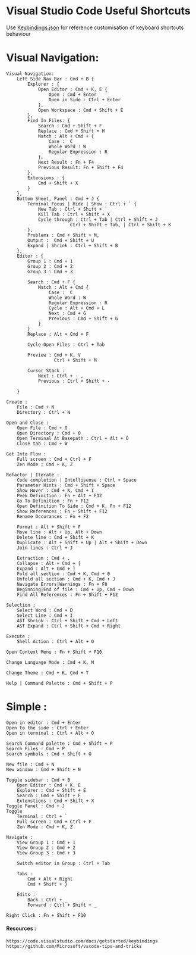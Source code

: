 # Visual Studio Code Useful Shortcuts

Use [Keybindings.json](./Keybindings.json) for reference customisation of keyboard shortcuts behaviour 

# Visual Navigation: 
    Visual Navigation: 
        Left Side Nav Bar : Cmd + B {
            Explorer : {
                Open Editor : Cmd + K, E {
                    Open : Cmd + Enter
                    Open in Side : Ctrl + Enter 
                },
                Open Workspace : Cmd + Shift + E
            },
            Find In Files: {
                Search : Cmd + Shift + F
                Replace : Cmd + Shift + H
                Match : Alt + Cmd + {
                    Case :  C
                    Whole Word : W
                    Regular Expression : R
                },
                Next Result : Fn + F4
                Previous Result: Fn + Shift + F4
            },
            Extensions : {
                Cmd + Shift + X
            }
        }, 
        Bottom Sheet, Panel : Cmd + J {
            Terminal Focus | Hide | Show : Ctrl + ` {
                New Tab : Ctrl + Shift + `
                Kill Tab : Ctrl + Shift + X
                Cycle through : Ctrl + Tab | Ctrl + Shift + J
                            Ctrl + Shift + Tab, | Ctrl + Shift + K
            },
            Problems : Cmd + Shift + M, 
            Output :  Cmd + Shift + U
            Expand | Shrink : Ctrl + Shift + B
        }, 
        Editor : {
            Group 1 : Cmd + 1 
            Group 2 : Cmd + 2
            Group 3 : Cmd + 3 

            Search : Cmd + F {
                Match : Alt + Cmd {
                    Case :  C
                    Whole Word : W
                    Regular Expression : R
                    Cycle : Alt + Cmd + L
                    Next : Cmd + G
                    Previous : Cmd + Shift + G
                }
            }
            Replace : Alt + Cmd + F 
            
            Cycle Open Files : Ctrl + Tab

            Preview : Cmd + K, V 
                      Ctrl + Shift + M

            Cursor Stack : 
                Next : Ctrl + - , 
                Previous : Ctrl + Shift + -

        }

    Create : 
        File : Cmd + N
        Directory : Ctrl + N
        
    Open and Close : 
        Open File : Cmd + O
        Open Directory : Cmd + O
        Open Terminal At Basepath : Ctrl + Alt + O
        Close tab : Cmd + W

    Get Into Flow : 
        Full screen : Cmd + Ctrl + F
        Zen Mode : Cmd + K, Z
    
    Refactor | Iterate : 
        Code completion | Intellisense : Ctrl + Space
        Parameter Hints : Cmd + Shift + Space
        Show Hover : Cmd + K, Cmd + I
        Peek Definition : Fn + Alt + F12 
        Go To Definition : Fn + F12 
        Open Definition To Side : Cmd + K, Fn + F12
        Show References : Fn + Shift + F12 
        Rename Occurances : Fn + F2

        Format : Alt + Shift + F
        Move line : Alt + Up, Alt + Down
        Delete line : Cmd + Shift + K
        Duplicate : Alt + Shift + Up | Alt + Shift + Down 
        Join lines : Ctrl + J
        
        Extraction : Cmd + .
        Collapse : Alt + Cmd + [ 
        Expand : Alt + Cmd + ]
        Fold all section : Cmd + K, Cmd + 0
        Unfold all section : Cmd + K, Cmd + J
        Navigate Errors|Warnings : Fn + F8
        Beginning|End of file : Cmd + Up, Cmd + Down
        Find All References : Fn + Shift + F12

    Selection : 
        Select Word : Cmd + D
        Select Line : Cmd + I 
        AST Shrink : Ctrl + Shift + Cmd + Left
        AST Expand : Ctrl + Shift + Cmd + Right

    Execute :
        Shell Action : Ctrl + Alt + O

    Open Context Menu : Fn + Shift + F10

    Change Language Mode : Cmd + K, M

    Change Theme : Cmd + K, Cmd + T
    
    Help | Command Palette : Cmd + Shift + P

    
    
# Simple :     
    
    Open in editor : Cmd + Enter
    Open to the side : Ctrl + Enter
    Open in terminal : Ctrl + Alt + O
    
    Search Command palette : Cmd + Shift + P 
    Search Files : Cmd + P 
    Search symbols : Cmd + Shift + O
    
    New file : Cmd + N 
    New window : Cmd + Shift + N 

    Toggle sidebar : Cmd + B 
        Open Editor : Cmd + K, E
        Explorer : Cmd + Shift + E
        Search : Cmd + Shift + F
        Extenstions : Cmd + Shift + X
    Toggle Panel : Cmd + J 
    Toggle 
        Terminal : Ctrl + `
        Full screen : Cmd + Ctrl + F
        Zen Mode : Cmd + K, Z

    Navigate : 
        View Group 1 : Cmd + 1
        View Group 2 : Cmd + 2
        View Group 3 : Cmd + 3

        Switch editor in Group : Ctrl + Tab

        Tabs : 
            Cmd + Alt + Right 
            Cmd + Shift + }
    
        Edits : 
            Back : Ctrl + _
            Forward : Ctrl + Shift + _
        
    Right Click : Fn + Shift + F10
    

#### Resources : 
    https://code.visualstudio.com/docs/getstarted/keybindings
    https://github.com/Microsoft/vscode-tips-and-tricks